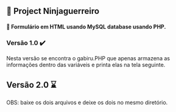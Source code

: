 ## 📝 Project Ninjaguerreiro

#### 📜 Formulário em HTML usando MySQL database usando PHP.

### Versão 1.0 ✔️
Nesta versão se encontra o gabiru.PHP que apenas armazena as informações dentro das variáveis e printa elas na tela seguinte.


## Versão 2.0 ⌛
OBS: baixe os dois arquivos e deixe os dois no mesmo diretório.
